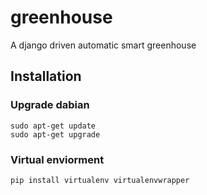 # greenhouse
A django driven automatic smart greenhouse

## Installation

### Upgrade dabian
```
sudo apt-get update
sudo apt-get upgrade
```


### Virtual enviorment

```
pip install virtualenv virtualenvwrapper
```